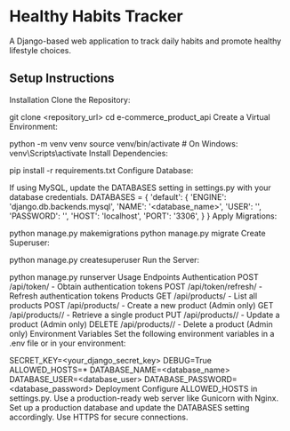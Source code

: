 # Healthy Habits Tracker

A Django-based web application to track daily habits and promote healthy lifestyle choices.

## Setup Instructions

Installation
Clone the Repository:

git clone <repository_url>
cd e-commerce_product_api
Create a Virtual Environment:

python -m venv venv
source venv/bin/activate    # On Windows: venv\Scripts\activate
Install Dependencies:

pip install -r requirements.txt
Configure Database:

If using MySQL, update the DATABASES setting in settings.py with your database credentials.
DATABASES = {
    'default': {
        'ENGINE': 'django.db.backends.mysql',
        'NAME': '<database_name>',
        'USER': '<username>',
        'PASSWORD': '<password>',
        'HOST': 'localhost',
        'PORT': '3306',
    }
}
Apply Migrations:

python manage.py makemigrations
python manage.py migrate
Create Superuser:

python manage.py createsuperuser
Run the Server:

python manage.py runserver
Usage
Endpoints
Authentication
POST /api/token/ - Obtain authentication tokens
POST /api/token/refresh/ - Refresh authentication tokens
Products
GET /api/products/ - List all products
POST /api/products/ - Create a new product (Admin only)
GET /api/products// - Retrieve a single product
PUT /api/products// - Update a product (Admin only)
DELETE /api/products// - Delete a product (Admin only)
Environment Variables
Set the following environment variables in a .env file or in your environment:

SECRET_KEY=<your_django_secret_key>
DEBUG=True
ALLOWED_HOSTS=*
DATABASE_NAME=<database_name>
DATABASE_USER=<database_user>
DATABASE_PASSWORD=<database_password>
Deployment
Configure ALLOWED_HOSTS in settings.py.
Use a production-ready web server like Gunicorn with Nginx.
Set up a production database and update the DATABASES setting accordingly.
Use HTTPS for secure connections.
